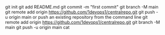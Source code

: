 git init
git add README.md
git commit -m "first commit"
git branch -M main
git remote add origin https://github.com/1devops1/centralrepo.git
git push -u origin main
or push an existing repository from the command line
git remote add origin https://github.com/1devops1/centralrepo.git
git branch -M main
git push -u origin main
cat
